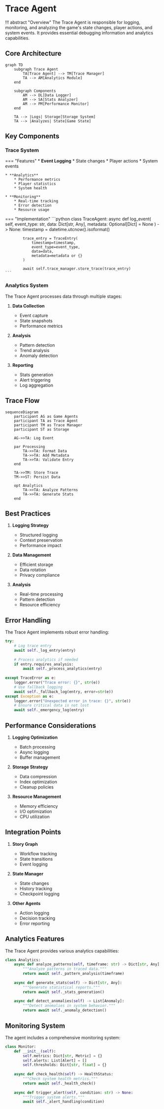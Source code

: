 # Trace Agent

!!! abstract "Overview"
    The Trace Agent is responsible for logging, monitoring, and analyzing the game's state changes, player actions, and system events. It provides essential debugging information and analytics capabilities.

## Core Architecture

```mermaid
graph TD
    subgraph Trace Agent
        TA[Trace Agent] --> TM[Trace Manager]
        TA --> AM[Analytics Module]
    end
    
    subgraph Components
        AM --> DL[Data Logger]
        AM --> SA[Stats Analyzer]
        AM --> PM[Performance Monitor]
    end
    
    TA --> |Logs| Storage[Storage System]
    TA --> |Analyzes| State[Game State]
```

## Key Components

### Trace System

=== "Features"
    * **Event Logging**
        * State changes
        * Player actions
        * System events
    
    * **Analytics**
        * Performance metrics
        * Player statistics
        * System health
    
    * **Monitoring**
        * Real-time tracking
        * Error detection
        * Resource usage

=== "Implementation"
    ```python
    class TraceAgent:
        async def log_event(
            self,
            event_type: str,
            data: Dict[str, Any],
            metadata: Optional[Dict] = None
        ) -> None:
            timestamp = datetime.utcnow().isoformat()
            
            trace_entry = TraceEntry(
                timestamp=timestamp,
                event_type=event_type,
                data=data,
                metadata=metadata or {}
            )
            
            await self.trace_manager.store_trace(trace_entry)
    ```

### Analytics System

The Trace Agent processes data through multiple stages:

1. **Data Collection**
   - Event capture
   - State snapshots
   - Performance metrics

2. **Analysis**
   - Pattern detection
   - Trend analysis
   - Anomaly detection

3. **Reporting**
   - Stats generation
   - Alert triggering
   - Log aggregation

## Trace Flow

```mermaid
sequenceDiagram
    participant AG as Game Agents
    participant TA as Trace Agent
    participant TM as Trace Manager
    participant ST as Storage

    AG->>TA: Log Event
    
    par Processing
        TA->>TA: Format Data
        TA->>TA: Add Metadata
        TA->>TA: Validate Entry
    end
    
    TA->>TM: Store Trace
    TM->>ST: Persist Data
    
    opt Analytics
        TA->>TA: Analyze Patterns
        TA->>TA: Generate Stats
    end
```

## Best Practices

1. **Logging Strategy**
   - Structured logging
   - Context preservation
   - Performance impact

2. **Data Management**
   - Efficient storage
   - Data rotation
   - Privacy compliance

3. **Analysis**
   - Real-time processing
   - Pattern detection
   - Resource efficiency

## Error Handling

The Trace Agent implements robust error handling:

```python
try:
    # Log trace entry
    await self._log_entry(entry)
    
    # Process analytics if needed
    if entry.requires_analysis:
        await self._process_analytics(entry)
        
except TraceError as e:
    logger.error("Trace error: {}", str(e))
    # Use fallback logging
    await self._fallback_log(entry, error=str(e))
except Exception as e:
    logger.error("Unexpected error in trace: {}", str(e))
    # Ensure critical data is not lost
    await self._emergency_log(entry)
```

## Performance Considerations

1. **Logging Optimization**
   - Batch processing
   - Async logging
   - Buffer management

2. **Storage Strategy**
   - Data compression
   - Index optimization
   - Cleanup policies

3. **Resource Management**
   - Memory efficiency
   - I/O optimization
   - CPU utilization

## Integration Points

1. **Story Graph**
   - Workflow tracking
   - State transitions
   - Event logging

2. **State Manager**
   - State changes
   - History tracking
   - Checkpoint logging

3. **Other Agents**
   - Action logging
   - Decision tracking
   - Error reporting

## Analytics Features

The Trace Agent provides various analytics capabilities:

```python
class Analytics:
    async def analyze_patterns(self, timeframe: str) -> Dict[str, Any]:
        """Analyze patterns in traced data."""
        return await self._pattern_analysis(timeframe)
        
    async def generate_stats(self) -> Dict[str, Any]:
        """Generate statistical reports."""
        return await self._stats_generation()
        
    async def detect_anomalies(self) -> List[Anomaly]:
        """Detect anomalies in system behavior."""
        return await self._anomaly_detection()
```

## Monitoring System

The agent includes a comprehensive monitoring system:

```python
class Monitor:
    def __init__(self):
        self.metrics: Dict[str, Metric] = {}
        self.alerts: List[Alert] = []
        self.thresholds: Dict[str, float] = {}
        
    async def check_health(self) -> HealthStatus:
        """Check system health metrics."""
        return await self._health_check()
        
    async def trigger_alert(self, condition: str) -> None:
        """Trigger system alerts."""
        await self._alert_handling(condition)
```
